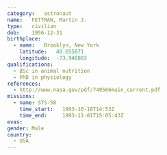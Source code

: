 ```yaml
---
category:	astronaut
name:	FETTMAN, Martin J.
type:	civilian
dob:	1956-12-31
birthplace:
  - name:	Brooklyn, New York
    latitude:	40.655071
    longitude:	-73.948883
qualifications:
  - BSc in animal nutrition
  - PhD in physiology
references:
  - http://www.nasa.gov/pdf/740566main_current.pdf
missions:
  - name: STS-58
    time_start:   1993-10-18T14:53Z
    time_end:     1993-11-01T15:05:43Z
evas:
gender:	Male
country:
  - USA
---
```

